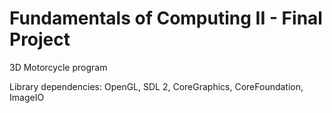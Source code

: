 Fundamentals of Computing II - Final Project
=======================
3D Motorcycle program

Library dependencies: OpenGL, SDL 2, CoreGraphics, CoreFoundation, ImageIO
